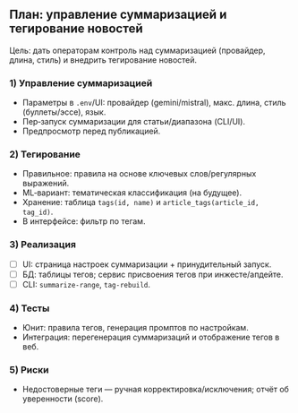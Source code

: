 ## План: управление суммаризацией и тегирование новостей

Цель: дать операторам контроль над суммаризацией (провайдер, длина, стиль) и внедрить тегирование новостей.

### 1) Управление суммаризацией
- Параметры в `.env`/UI: провайдер (gemini/mistral), макс. длина, стиль (буллеты/эссе), язык.
- Пер‑запуск суммаризации для статьи/диапазона (CLI/UI).
- Предпросмотр перед публикацией.

### 2) Тегирование
- Правильное: правила на основе ключевых слов/регулярных выражений.
- ML‑вариант: тематическая классификация (на будущее).
- Хранение: таблица `tags(id, name)` и `article_tags(article_id, tag_id)`.
- В интерфейсе: фильтр по тегам.

### 3) Реализация
- [ ] UI: страница настроек суммаризации + принудительный запуск.
- [ ] БД: таблицы тегов; сервис присвоения тегов при инжесте/апдейте.
- [ ] CLI: `summarize-range`, `tag-rebuild`.

### 4) Тесты
- Юнит: правила тегов, генерация промптов по настройкам.
- Интеграция: перегенерация суммаризаций и отображение тегов в веб.

### 5) Риски
- Недостоверные теги — ручная корректировка/исключения; отчёт об уверенности (score).